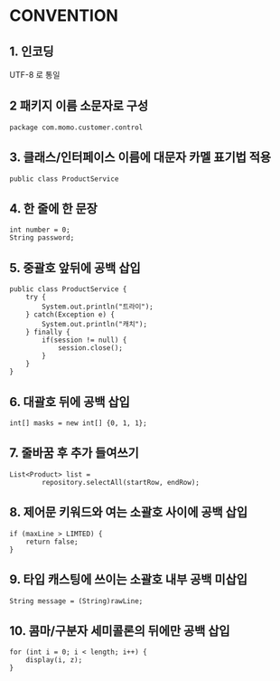# CONVENTION

## 1. 인코딩
UTF-8 로 통일

## 2 패키지 이름 소문자로 구성
```
package com.momo.customer.control
```
## 3. 클래스/인터페이스 이름에 대문자 카멜 표기법 적용
```
public class ProductService
```
## 4. 한 줄에 한 문장
```
int number = 0;
String password;
```
## 5. 중괄호 앞뒤에 공백 삽입
```
public class ProductService {
    try {
        System.out.println("트라이");
    } catch(Exception e) {
        System.out.println("캐치");
    } finally {        
        if(session != null) {
            session.close();
        }
    }
}
```
## 6. 대괄호 뒤에 공백 삽입
```
int[] masks = new int[] {0, 1, 1};
```
## 7. 줄바꿈 후 추가 들여쓰기
```
List<Product> list = 
        repository.selectAll(startRow, endRow);
```
## 8. 제어문 키워드와 여는 소괄호 사이에 공백 삽입
```
if (maxLine > LIMTED) {
    return false;
}
```
## 9. 타입 캐스팅에 쓰이는 소괄호 내부 공백 미삽입
```
String message = (String)rawLine;
```
## 10. 콤마/구분자 세미콜론의 뒤에만 공백 삽입
```
for (int i = 0; i < length; i++) {
    display(i, z);
}
```
